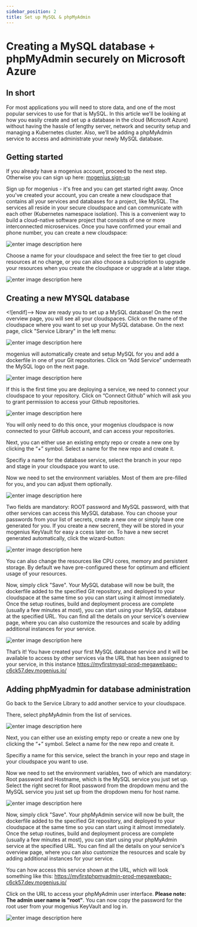 ```yaml
---
sidebar_position: 2
title: Set up MySQL & phpMyAdmin
---
```


# Creating a MySQL database + phpMyAdmin securely on Microsoft Azure


## In short

For most applications you will need to store data, and one of the most popular services to use for that is MySQL. In this article we'll be looking at how you easily create and set up a database in the cloud (Microsoft Azure) without having the hassle of lengthy server, network and security setup and managing a Kubernetes cluster. Also, we’ll be adding a phpMyAdmin service to access and administrate your newly MySQL database.

## Getting started

If you already have a mogenius account, proceed to the next step. Otherwise you can sign up here: [mogenius sign-up](https://studio.mogenius.com/user/registration)

Sign up for mogenius - it's free and you can get started right away. Once you've created your account, you can create a new cloudspace that contains all your services and databases for a project, like MySQL. The services all reside in your secure cloudspace and can communicate with each other (Kubernetes namespace isolation). This is a convenient way to build a cloud-native software project that consists of one or more interconnected microservices. Once you have confirmed your email and phone number, you can create a new cloudspace:

![enter image description here](https://api.mogenius.com/file/id/115e92a0-6daa-4b15-9420-438448351d89)

Choose a name for your cloudspace and select the free tier to get cloud resources at no charge, or you can also choose a subscription to upgrade your resources when you create the cloudspace or upgrade at a later stage.

![enter image description here](https://api.mogenius.com/file/id/a8c2aaca-fbe7-401a-bf63-0c99024e2c94)

## Creating a new MYSQL database

<![endif]--> Now are ready you to set up a MySQL database! On the next overview page, you will see all your cloudspaces. Click on the name of the cloudspace where you want to set up your MySQL database. On the next page, click "Service Library" in the left menu:

![enter image description here](https://api.mogenius.com/file/id/a12d10f1-4b9b-4adb-95ec-db193e1db440)

mogenius will automatically create and setup MySQL for you and add a dockerfile in one of your Git repositories. Click on “Add Service” underneath the MySQL logo on the next page.

![enter image description here](https://api.mogenius.com/file/id/d55eea97-efb6-4e9b-a0d8-d6e1fc67b89f)

If this is the first time you are deploying a service, we need to connect your cloudspace to your repository. Click on “Connect Github” which will ask you to grant permission to access your Github repositories.

![enter image description here](https://api.mogenius.com/file/id/88626d92-fa15-4d9e-8598-6a914daa633c)

You will only need to do this once, your mogenius cloudspace is now connected to your GitHub account, and can access your repositories.

Next, you can either use an existing empty repo or create a new one by clicking the “+” symbol. Select a name for the new repo and create it.

Specifiy a name for the database service, select the branch in your repo and stage in your cloudspace you want to use.

Now we need to set the environment variables. Most of them are pre-filled for you, and you can adjust them optionally.

![enter image description here](https://api.mogenius.com/file/id/bafbe414-61d9-402a-8469-0d7d9fa90854)


 Two fields are mandatory: ROOT password and MySQL password, with that other services can access this MySQL database. You can choose your passwords from your list of secrets, create a new one or simply have one generated for you. If you create a new secrent, they will be stored in your mogenius KeyVault for easy a ccess later on. To have a new secret generated automatically, click the wizard-button:
 
![enter image description here](https://api.mogenius.com/file/id/9ce82a26-eb36-4229-a5b7-daba90f6e8cb)

You can also change the resources like CPU cores, memory and persistent storage. By default we have pre-configured these for optimum and efficient usage of your resources.

Now, simply click "Save". Your MySQL database will now be built, the dockerfile added to the specified Git repository, and deployed to your cloudspace at the same time so you can start using it almost immediately. Once the setup routines, build and deployment process are complete (usually a few minutes at most), you can start using your MySQL database at the specified URL. You can find all the details on your service's overview page, where you can also customize the resources and scale by adding additional instances for your service.

![enter image description here](https://api.mogenius.com/file/id/5a0e3dfe-11d4-49a9-a5fd-f01f4397fe61)

That’s it! You have created your first MySQL database service and it will be available to access by other services via the URL that has been assigned to your service, in this instance https://myfirstmysql-prod-megawebapp-c6ck57.dev.mogenius.io/

## Adding phpMyadmin for database administration

Go back to the Service Library to add another service to your cloudspace.

There, select phpMyAdmin from the list of services.

![enter image description here](https://api.mogenius.com/file/id/0a9010b0-e63e-4444-b184-a879c3fdb0e7)

Next, you can either use an existing empty repo or create a new one by clicking the “+” symbol. Select a name for the new repo and create it.

Specifiy a name for this service, select the branch in your repo and stage in your cloudspace you want to use.

Now we need to set the environment variables, two of which are mandatory: Root password and Hostname, which is the MySQL service you just set up. Select the right secret for Root password from the dropdown menu and the MySQL service you just set up from the dropdown menu for host name.

![enter image description here](https://api.mogenius.com/file/id/efc66e1c-5e49-4166-a3c7-946881f83c93)

Now, simply click "Save". Your phpMyAdmin service will now be built, the dockerfile added to the specified Git repository, and deployed to your cloudspace at the same time so you can start using it almost immediately. Once the setup routines, build and deployment process are complete (usually a few minutes at most), you can start using your phpMyAdmin service at the specified URL. You can find all the details on your service's overview page, where you can also customize the resources and scale by adding additional instances for your service.
	
You can how access this service shown at the URL, which will look something like this: https://myfirstphpmyadmin-prod-megawebapp-c6ck57.dev.mogenius.io/

Click on the URL to access your phpMyAdmin user interface. **Please note: The admin user name is "root"**. You can now copy the password for the root user from your mogenius KeyVault and log in.  

![enter image description here](https://api.mogenius.com/file/id/16b1e40b-daeb-4bc6-bf16-161b6777468a)
